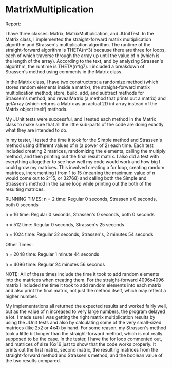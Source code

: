 # MatrixMultiplication

Report:


I have three classes: Matrix, MatrixMultiplication, and JUnitTest. In the Matrix class, I implemented the straight-forward matrix multiplication algorithm and Strassen's multiplication algorithm. The runtime of the straight-forward algorithm is THETA(n^3) because there are three for loops, each of which traverse through the array up until the value of n (which is the length of the array). According to the text, and by analyzing Strassen's algorithm, the runtime is THETA(n^lg7). I included a breakdown of Strassen's method using comments in the Matrix class.

In the Matrix class, I have two constructors; a randomize method (which stores random elements inside a matrix); the straight-forward matrix multiplication method; store, build, add, and subtract methods for Strassen's method; and revealMatrix (a method that prints out a matrix) and getArray (which returns a Matrix as an actual 2D int array instead of the Matrix object itself) methods.

My JUnit tests were successful, and I tested each method in the Matrix class to make sure that all the little sub-parts of the code are doing exactly what they are intended to do.

In my tester, I tested the time it took for the Simple method and Strassen's method using different values of n (a power of 2) each time. Each test included creating 2 matrices, randomizing the elements, calling the multiply method, and then printing out the final result matrix. I also did a test with everything altogether to see how well my code would work and how big I could grow my matrices. This involved creating a for loop, creating random matrices, incrementing i from 1 to 15 (meaning the maximum value of n would come out to 2^15, or 32768) and calling both the Simple and Strassen's method in the same loop while printing out the both of the resulting matrices.


RUNNING TIMES:
n = 2		time: Regular 0 seconds, Strassen's 0 seconds, both 0 seconds

n = 16		time: Regular 0 seconds, Strassen's 0 seconds, both 0 seconds

n = 512		time: Regular 0 seconds, Strassen's 25 seconds

n = 1024	time: Regular 32 seconds, Strassen's, 2 minutes 54 seconds

Other Times:

n = 2048	time: Regular 1 minute 44 seconds

n = 4096	time: Regular 24 minutes 56 seconds



NOTE: All of these times include the time it took to add random elements into the matrices when creating them. For the straight-forward 4096x4096 matrix I included the time it took to add random elements into each matrix and also print the final matrix, not just the method itself, which may reflect a higher number.

My implementations all returned the expected results and worked fairly well, but as the value of n increased to very large numbers, the program delayed a lot. I made sure I was getting the right matrix multiplication results by using the JUnit tests and also by calculating some of the very small-sized matrices (like 2x2 or 4x4) by hand. For some reason, my Strassen's method took a little bit longer than the straight-forward method, which is not really supposed to be the case. In the tester, I have the for loop commented out, and matrices of size 16x16 just to show that the code works properly. It prints out the first matrix, second matrix, the resulting matrices from the straight-forward method and Strassen's method, and the boolean value of the two results compared.

